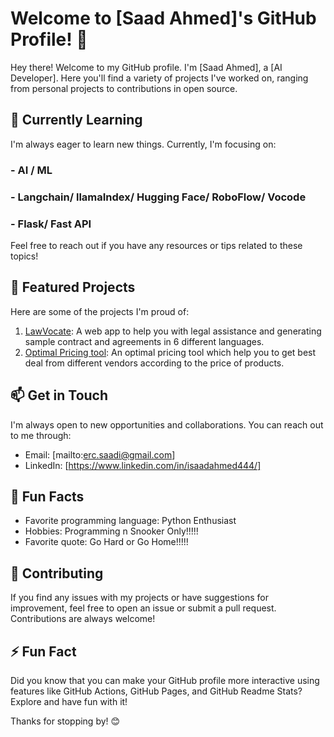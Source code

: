 # Welcome to [Saad Ahmed]'s GitHub Profile! 👋

Hey there! Welcome to my GitHub profile. I'm [Saad Ahmed], a [AI Developer]. Here you'll find a variety of projects I've worked on, ranging from personal projects to contributions in open source.

## 🌱 Currently Learning

I'm always eager to learn new things. Currently, I'm focusing on:

### - AI / ML 
### - Langchain/ llamaIndex/ Hugging Face/ RoboFlow/ Vocode
### - Flask/ Fast API

Feel free to reach out if you have any resources or tips related to these topics!

## 🔭 Featured Projects

Here are some of the projects I'm proud of:

1. [LawVocate](https://lawvocate-ai.vercel.app/): A web app to help you with legal assistance and generating sample contract and agreements in 6 different languages.
2. [Optimal Pricing tool](link-to-project): An optimal pricing tool which help you to get best deal from different vendors according to the price of products.

## 📫 Get in Touch

I'm always open to new opportunities and collaborations. You can reach out to me through:

- Email: [mailto:erc.saadi@gmail.com]
- LinkedIn: [https://www.linkedin.com/in/isaadahmed444/]


## 💬 Fun Facts

- Favorite programming language: Python Enthusiast
- Hobbies: Programming n Snooker Only!!!!!
- Favorite quote: Go Hard or Go Home!!!!!

## 🤝 Contributing

If you find any issues with my projects or have suggestions for improvement, feel free to open an issue or submit a pull request. Contributions are always welcome!

## ⚡ Fun Fact

Did you know that you can make your GitHub profile more interactive using features like GitHub Actions, GitHub Pages, and GitHub Readme Stats? Explore and have fun with it!

Thanks for stopping by! 😊

